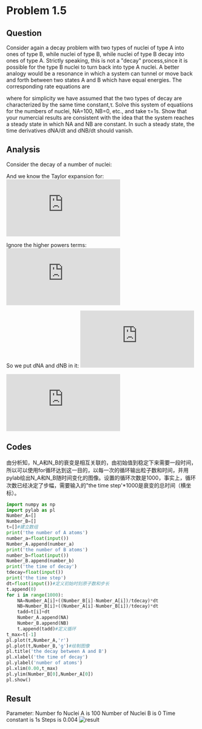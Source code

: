 # Problem 1.5

## Question
Consider again a decay problem with two types of nuclei of type A into ones of type B, while nuclei of type B, while nuclei of type B decay into ones of type A. Strictly speaking, this is not a "decay" process,since it is possible for the type B nuclei to turn back into type A nuclei. A better analogy would be a resonance in which a system can tunnel or move back and forth between two states A and B which have equal energies. The corresponding rate equations are <br/>
<img src="http://latex.codecogs.com/gif.latex?\frac{dN_A}{dt}=\frac{N_B}{\tau}-\frac{N_A}{\tau}" alt="" title="" /> <br/>

<img src="http://latex.codecogs.com/gif.latex?\frac{dN_B}{dt}=\frac{N_A}{\tau}-\frac{N_B}{\tau}" alt="" title="" /> <br/>
where for simplicity we have assumed that the two types of decay are characterized by the same time constant,τ. Solve this system of equatiions for the numbers of nuclei, NA=100, NB=0, etc., and take τ=1s. Show that your numercial results are consistent with the idea that the system reaches a steady state in which NA and NB are constant. In such a steady state, the time derivatives dNA/dt and dNB/dt should vanish.

## Analysis
Consider the decay of a number of nuclei:
<img src="http://latex.codecogs.com/gif.latex?\frac{dN}{dt}=-\frac{N}{\tau}" alt="" title="" />  <br/>

And we know the Taylor expansion for:<br/>
  ![](http://latex.codecogs.com/gif.latex?N%28%5CDelta%20t%29%3DN%280%29&plus;%5Cfrac%7BdN%7D%7Bdt%7D%5Ccdot%5CDelta%20t&plus;%5Cfrac%7B1%7D%7B2%7D%5Ccdot%5Cfrac%7Bd%5E2N%7D%7Bdt%5E2%7D&plus;...) <br/>
  
Ignore the higher powers terms: 
 ![](http://latex.codecogs.com/gif.latex?N%28%5CDelta%20t%29%5Capprox%20N%280%29&plus;%5Cfrac%7BdN%7D%7Bdt%7D%5Ccdot%5CDelta%20t) <br/>

So we put dNA and dNB in it:
![](http://latex.codecogs.com/gif.latex?N_A%28t&plus;%5CDelta%20t%29%3DN_A%28t%29&plus;%5Cfrac%7BN_B-N_A%7D%7B%5Ctau%7D%5Ccdot%20%5CDelta%20t) <br/>

![](http://latex.codecogs.com/gif.latex?N_B%28t&plus;%5CDelta%20t%29%3DN_B%28t%29&plus;%5Cfrac%7BN_A-N_B%7D%7B%5Ctau%7D%5Ccdot%20%5CDelta%20t) <br/>

## Codes 
由分析知，N_A和N_B的衰变是相互关联的，由初始值到稳定下来需要一段时间，所以可以使用for循环达到这一目的，以每一次的循环输出粒子数和时间，并用pylab绘出N_A和N_B随时间变化的图像。设置的循环次数是1000，事实上，循环次数已经决定了步幅，需要输入的"the time step'*1000是衰变的总时间（横坐标）。
```python
import numpy as np    
import pylab as pl    
Number_A=[]    
Number_B=[]    
t=[]#建立数组
print('the number of A atoms')    
number_a=float(input())    
Number_A.append(number_a)    
print('the number of B atoms')    
number_b=float(input())    
Number_B.append(number_b)    
print('the time of decay')    
tdecay=float(input())    
print('the time step')    
dt=float(input())#定义初始时刻原子数和步长
t.append(0)    
for i in range(1000):    
    NA=Number_A[i]+((Number_B[i]-Number_A[i])/tdecay)*dt    
    NB=Number_B[i]+((Number_A[i]-Number_B[i])/tdecay)*dt    
    tadd=t[i]+dt    
    Number_A.append(NA)    
    Number_B.append(NB)    
    t.append(tadd)#定义循环
t_max=t[-1]    
pl.plot(t,Number_A,'r')    
pl.plot(t,Number_B,'g')#绘制图像
pl.title('the decay between A and B')    
pl.xlabel('the time of decay')    
pl.ylabel('number of atoms')    
pl.xlim(0.00,t_max)    
pl.ylim(Number_B[0],Number_A[0])    
pl.show()
```

## Result
Parameter:
Number fo Nuclei A is 100
Number of Nuclei B is 0
Time constant is 1s
Steps is 0.004
![result](https://github.com/Monotone1997/computationalphysics_N2015301020041/blob/master/Exercise_04/1.jpg)
